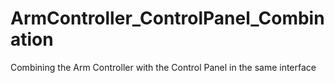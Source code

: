 # ArmController_ControlPanel_Combination
Combining the Arm Controller with the Control Panel in the same interface
